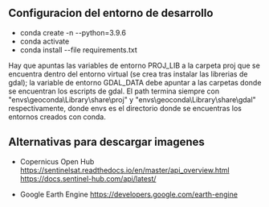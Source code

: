 ## Configuracion del entorno de desarrollo
- conda create -n <envname> --python=3.9.6
- conda activate <envname>
- conda install --file requirements.txt

Hay que apuntas las variables de entorno PROJ_LIB a la carpeta proj que se encuentra dentro del entorno virtual (se crea tras instalar las librerias de gdal); la variable de entorno GDAL_DATA debe apuntar a las carpetas donde se encuentran los escripts de gdal. El path termina siempre con "envs\\geoconda\\Library\\share\\proj" y "envs\\geoconda\\Library\\share\\gdal" respectivamente, donde envs es el directorio donde se encuentras los entornos creados con conda. 


## Alternativas para descargar imagenes
- Copernicus Open Hub
https://sentinelsat.readthedocs.io/en/master/api_overview.html
https://docs.sentinel-hub.com/api/latest/

- Google Earth Engine
https://developers.google.com/earth-engine